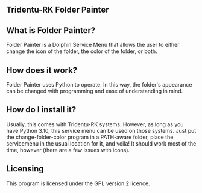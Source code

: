 Tridentu-RK Folder Painter
--------------------------

## What is Folder Painter?

Folder Painter is a Dolphin Service Menu that
allows the user to either change the icon of the folder,
the color of the folder, or both.

## How does it work?

Folder Painter uses Python to operate. In this way, the
folder's appearance can be changed with programming and
ease of understanding in mind.

## How do I install it?

Usually, this comes with Tridentu-RK systems.
However, as long as you have Python 3.10, this service menu
can be used on those systems. Just put the change-folder-color
program in a PATH-aware folder, place the servicemenu in the
usual location for it, and voila! It should work most of the
time, however (there are a few issues with icons).

## Licensing

This program is licensed under the GPL version 2 licence.


